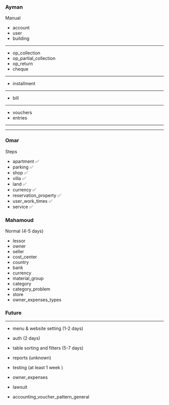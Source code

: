 ### Ayman

Manual

- account
- user
- building

---

- op_collection
- op_partial_collection
- op_return
- cheque

---

- installment

---

- bill

---

- vouchers
- entries

---

---

### Omar

Steps

- apartment ✅
- parking ✅
- shop ✅
- villa ✅
- land ✅
- currency ✅
- reservation_property ✅
- user_work_times ✅
- service ✅

### Mahamoud

Normal (4-5 days)

- lessor
- owner
- seller
- cost_center
- country
- bank
- currency
- material_group
- category
- category_problem
- store
- owner_expenses_types

### Future

---

- menu & website setting (1-2 days)
- auth (2 days)
- table sorting and filters (5-7 days)
- reports (unknown)
- testing (at least 1 week )

- owner_expenses

- lawsuit
- accounting_voucher_pattern_general
